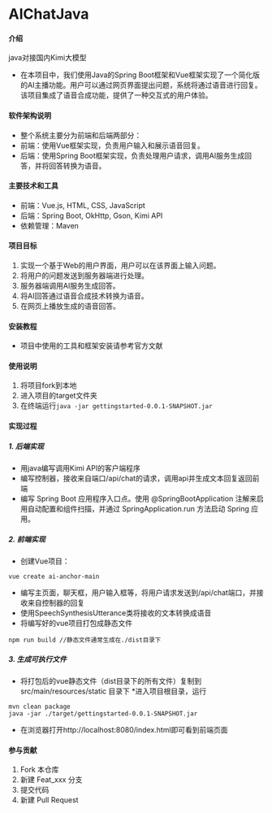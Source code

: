 # AIChatJava

#### 介绍
java对接国内Kimi大模型
* 在本项目中，我们使用Java的Spring Boot框架和Vue框架实现了一个简化版的AI主播功能。用户可以通过网页界面提出问题，系统将通过语音进行回复。该项目集成了语音合成功能，提供了一种交互式的用户体验。

#### 软件架构说明
* 整个系统主要分为前端和后端两部分：
* 前端：使用Vue框架实现，负责用户输入和展示语音回复。
* 后端：使用Spring Boot框架实现，负责处理用户请求，调用AI服务生成回答，并将回答转换为语音。

#### 主要技术和工具
* 前端：Vue.js, HTML, CSS, JavaScript
* 后端：Spring Boot, OkHttp, Gson, Kimi API
* 依赖管理：Maven

#### 项目目标
1. 实现一个基于Web的用户界面，用户可以在该界面上输入问题。
2. 将用户的问题发送到服务器端进行处理。
3. 服务器端调用AI服务生成回答。
4. 将AI回答通过语音合成技术转换为语音。
5. 在网页上播放生成的语音回答。

#### 安装教程

* 项目中使用的工具和框架安装请参考官方文献

#### 使用说明

1.  将项目fork到本地
2.  进入项目的target文件夹
3.  在终端运行`java -jar gettingstarted-0.0.1-SNAPSHOT.jar`

#### 实现过程
##### 1. 后端实现
* 用java编写调用Kimi API的客户端程序
* 编写控制器，接收来自端口/api/chat的请求，调用api并生成文本回复返回前端
* 编写 Spring Boot 应用程序入口点。使用 @SpringBootApplication 注解来启用自动配置和组件扫描，并通过 SpringApplication.run 方法启动 Spring 应用。
##### 2. 前端实现
* 创建Vue项目：

```
vue create ai-anchor-main
```
* 编写主页面，聊天框，用户输入框等，将用户请求发送到/api/chat端口，并接收来自控制器的回复
* 使用SpeechSynthesisUtterance类将接收的文本转换成语音
* 将编写好的vue项目打包成静态文件

```
npm run build //静态文件通常生成在./dist目录下
```
##### 3. 生成可执行文件
* 将打包后的vue静态文件（dist目录下的所有文件）复制到 src/main/resources/static 目录下
*进入项目根目录，运行
```
mvn clean package
java -jar ./target/gettingstarted-0.0.1-SNAPSHOT.jar
```
* 在浏览器打开http://localhost:8080/index.html即可看到前端页面


#### 参与贡献

1.  Fork 本仓库
2.  新建 Feat_xxx 分支
3.  提交代码
4.  新建 Pull Request
